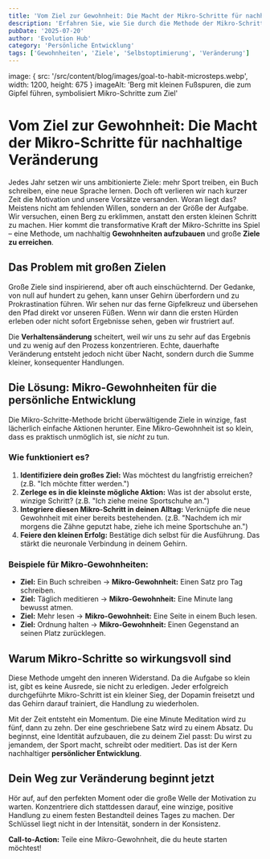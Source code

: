 ```yaml
---
title: 'Vom Ziel zur Gewohnheit: Die Macht der Mikro-Schritte für nachhaltige Veränderung.'
description: 'Erfahren Sie, wie Sie durch die Methode der Mikro-Schritte große Ziele erreichen, indem Sie kleine, konsistente Gewohnheiten aufbauen und Überforderung vermeiden.'
pubDate: '2025-07-20'
author: 'Evolution Hub'
category: 'Persönliche Entwicklung'
tags: ['Gewohnheiten', 'Ziele', 'Selbstoptimierung', 'Veränderung']
---
```

image: { src: '/src/content/blog/images/goal-to-habit-microsteps.webp', width: 1200, height: 675 }
imageAlt: 'Berg mit kleinen Fußspuren, die zum Gipfel führen, symbolisiert Mikro-Schritte zum Ziel'

# Vom Ziel zur Gewohnheit: Die Macht der Mikro-Schritte für nachhaltige Veränderung

Jedes Jahr setzen wir uns ambitionierte Ziele: mehr Sport treiben, ein Buch schreiben, eine neue Sprache lernen. Doch oft verlieren wir nach kurzer Zeit die Motivation und unsere Vorsätze versanden. Woran liegt das? Meistens nicht am fehlenden Willen, sondern an der Größe der Aufgabe. Wir versuchen, einen Berg zu erklimmen, anstatt den ersten kleinen Schritt zu machen. Hier kommt die transformative Kraft der Mikro-Schritte ins Spiel – eine Methode, um nachhaltig **Gewohnheiten aufzubauen** und große **Ziele zu erreichen**.

## Das Problem mit großen Zielen

Große Ziele sind inspirierend, aber oft auch einschüchternd. Der Gedanke, von null auf hundert zu gehen, kann unser Gehirn überfordern und zu Prokrastination führen. Wir sehen nur das ferne Gipfelkreuz und übersehen den Pfad direkt vor unseren Füßen. Wenn wir dann die ersten Hürden erleben oder nicht sofort Ergebnisse sehen, geben wir frustriert auf.

Die **Verhaltensänderung** scheitert, weil wir uns zu sehr auf das Ergebnis und zu wenig auf den Prozess konzentrieren. Echte, dauerhafte Veränderung entsteht jedoch nicht über Nacht, sondern durch die Summe kleiner, konsequenter Handlungen.

## Die Lösung: Mikro-Gewohnheiten für die persönliche Entwicklung

Die Mikro-Schritte-Methode bricht überwältigende Ziele in winzige, fast lächerlich einfache Aktionen herunter. Eine Mikro-Gewohnheit ist so klein, dass es praktisch unmöglich ist, sie *nicht* zu tun.

### Wie funktioniert es?

1.  **Identifiziere dein großes Ziel:** Was möchtest du langfristig erreichen? (z.B. "Ich möchte fitter werden.")
2.  **Zerlege es in die kleinste mögliche Aktion:** Was ist der absolut erste, winzige Schritt? (z.B. "Ich ziehe meine Sportschuhe an.")
3.  **Integriere diesen Mikro-Schritt in deinen Alltag:** Verknüpfe die neue Gewohnheit mit einer bereits bestehenden. (z.B. "Nachdem ich mir morgens die Zähne geputzt habe, ziehe ich meine Sportschuhe an.")
4.  **Feiere den kleinen Erfolg:** Bestätige dich selbst für die Ausführung. Das stärkt die neuronale Verbindung in deinem Gehirn.

### Beispiele für Mikro-Gewohnheiten:

*   **Ziel:** Ein Buch schreiben -> **Mikro-Gewohnheit:** Einen Satz pro Tag schreiben.
*   **Ziel:** Täglich meditieren -> **Mikro-Gewohnheit:** Eine Minute lang bewusst atmen.
*   **Ziel:** Mehr lesen -> **Mikro-Gewohnheit:** Eine Seite in einem Buch lesen.
*   **Ziel:** Ordnung halten -> **Mikro-Gewohnheit:** Einen Gegenstand an seinen Platz zurücklegen.

## Warum Mikro-Schritte so wirkungsvoll sind

Diese Methode umgeht den inneren Widerstand. Da die Aufgabe so klein ist, gibt es keine Ausrede, sie nicht zu erledigen. Jeder erfolgreich durchgeführte Mikro-Schritt ist ein kleiner Sieg, der Dopamin freisetzt und das Gehirn darauf trainiert, die Handlung zu wiederholen.

Mit der Zeit entsteht ein Momentum. Die eine Minute Meditation wird zu fünf, dann zu zehn. Der eine geschriebene Satz wird zu einem Absatz. Du beginnst, eine Identität aufzubauen, die zu deinem Ziel passt: Du wirst zu jemandem, der Sport macht, schreibt oder meditiert. Das ist der Kern nachhaltiger **persönlicher Entwicklung**.

## Dein Weg zur Veränderung beginnt jetzt

Hör auf, auf den perfekten Moment oder die große Welle der Motivation zu warten. Konzentriere dich stattdessen darauf, eine winzige, positive Handlung zu einem festen Bestandteil deines Tages zu machen. Der Schlüssel liegt nicht in der Intensität, sondern in der Konsistenz.

**Call-to-Action:** Teile eine Mikro-Gewohnheit, die du heute starten möchtest!